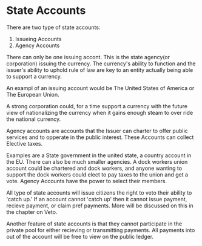 # State Accounts

There are two type of state accounts:

1. Issueing Accounts
2. Agency Accounts

There can only be one issuing accont.  This is the state agency(or corporation) issuing the currency. The currency's ability to function and the issuer's ability to uphold rule of law are key to an entity actually being able to support a currency.

An exampl of an issuing account would be The United States of America or The European Union.

A strong corporation could, for a time support a currency with the future view of nationalizing the currency when it gains enough steam to over ride the national currency.

Agency accounts are accounts that the Issuer can charter to offer public services and to opperate in the public interest.  These Accounts can collect Elective taxes.

Examples are a State government in the united state, a country account in the EU.  There can also be much smaller agencies.  A dock workers union account could be chartered and dock workers, and anyone wanting to support the dock workers could elect to pay taxes to the union and get a vote.  Agency Accounts have the power to select their members.

All type of state accounts will issue citizens the right to veto their ability to 'catch up.' If an account cannot 'catch up' then it cannot issue payment, recieve payment, or claim pref payments.  More will be discussed on this in the chapter on Veto.

Another feature of state accounts is that they cannot participate in the private pool for either recieving or transmitting payments.  All payments into out of the account will be free to view on the public ledger.
